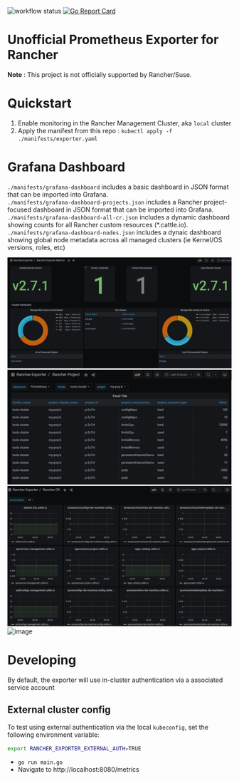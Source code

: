 ![workflow status](https://github.com/David-VTUK/prometheus-rancher-exporter/actions/workflows/test-build-publish.yml/badge.svg) [![Go Report Card](https://goreportcard.com/badge/github.com/david-vtuk/prometheus-rancher-exporter)](https://goreportcard.com/report/github.com/david-vtuk/prometheus-rancher-exporter)

# Unofficial Prometheus Exporter for Rancher

**Note** : This project is not officially supported by Rancher/Suse.

# Quickstart

1. Enable monitoring in the Rancher Management Cluster, aka `local` cluster
2. Apply the manifest from this repo : `kubectl apply -f ./manifests/exporter.yaml`

# Grafana Dashboard

`./manifests/grafana-dashboard` includes a basic dashboard in JSON format that can be imported into Grafana.  
`./manifests/grafana-dashboard-projects.json` includes a Rancher project-focused dashboard in JSON format that can be imported into Grafana.  
`./manifests/grafana-dashboard-all-cr.json` includes a dynamic dashboard showing counts for all Rancher custom resources (*.cattle.io).  
`./manifests/grafana-dashboard-nodes.json` includes a dynaic dashboard showing global node metadata across all managed clusters (ie Kernel/OS versions, roles, etc)  


![img.png](img/overview-dashboard.png)
![img.png](img/proj-dashboard.png)
![img.png](img/cr-dashboard.png)
![image](https://github.com/David-VTUK/prometheus-rancher-exporter/assets/5892615/ffae3d27-0980-4781-953e-05014a17a55d)

# Developing

By default, the exporter will use in-cluster authentication via a associated service account

## External cluster config

To test using external authentication via the local `kubeconfig`, set the following environment variable:

```bash
export RANCHER_EXPORTER_EXTERNAL_AUTH=TRUE
```

* `go run main.go`
* Navigate to http://localhost:8080/metrics
